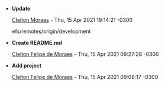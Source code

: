 
* __Update__

    [Cleiton Moraes](mailto:cmoraes@wiley.com) - Thu, 15 Apr 2021 19:14:21 -0300
    
    efs/remotes/origin/development
    

* __Create README.md__

    [Cleiton Felipe de Moraes](mailto:cleiton.felipe@yahoo.com.br) - Thu, 15 Apr 2021 09:27:28 -0300
    
    
    

* __Add project__

    [Cleiton Felipe de Moraes](mailto:cleiton.felipe@yahoo.com.br) - Thu, 15 Apr 2021 09:08:17 -0300
    
    


